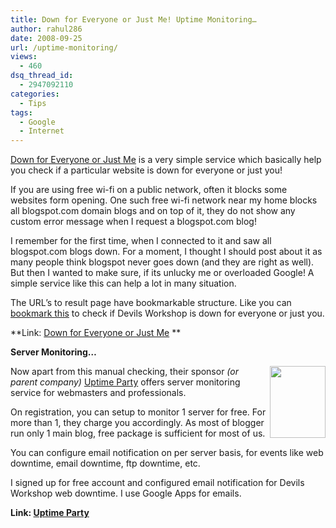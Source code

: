 ```yaml
---
title: Down for Everyone or Just Me! Uptime Monitoring…
author: rahul286
date: 2008-09-25
url: /uptime-monitoring/
views:
  - 460
dsq_thread_id:
  - 2947092110
categories:
  - Tips
tags:
  - Google
  - Internet
---
```

<a href="http://downforeveryoneorjustme.com/" onclick="_gaq.push(['_trackEvent', 'outbound-article', 'http://downforeveryoneorjustme.com/', 'Down for Everyone or Just Me']);" >Down for Everyone or Just Me</a> is a very simple service which basically help you check if a particular website is down for everyone or just you!

If you are using free wi-fi on a public network, often it blocks some websites form opening. One such free wi-fi network near my home blocks all blogspot.com domain blogs and on top of it, they do not show any custom error message when I request a blogspot.com blog!

I remember for the first time, when I connected to it and saw all blogspot.com blogs down. For a moment, I thought I should post about it as many people think blogspot never goes down (and they are right as well). But then I wanted to make sure, if its unlucky me or overloaded Google! A simple service like this can help a lot in many situation.

The URL&#8217;s to result page have bookmarkable structure. Like you can <a href="http://downforeveryoneorjustme.com/devilsworkshop.org" onclick="_gaq.push(['_trackEvent', 'outbound-article', 'http://downforeveryoneorjustme.com/devilsworkshop.org', 'bookmark this']);" >bookmark this</a> to check if Devils Workshop is down for everyone or just you.

**Link: <a href="http://downforeveryoneorjustme.com/" onclick="_gaq.push(['_trackEvent', 'outbound-article', 'http://downforeveryoneorjustme.com/', 'Down for Everyone or Just Me']);" >Down for Everyone or Just Me</a> **

**Server Monitoring&#8230;**

[<img class="linked-to-original wp-image-53828" src="http://cdn.devilsworkshop.org/files/2008/09/uptime-party-really-easy-server-monitoring.jpg" alt="" width="89" height="115" align="right" />][1]Now apart from this manual checking, their sponsor *(or parent company)* <a href="http://uptimeparty.com/" onclick="_gaq.push(['_trackEvent', 'outbound-article', 'http://uptimeparty.com/', 'Uptime Party']);" >Uptime Party</a> offers server monitoring service for webmasters and professionals.

On registration, you can setup to monitor 1 server for free. For more than 1, they charge you accordingly. As most of blogger run only 1 main blog, free package is sufficient for most of us.

You can configure email notification on per server basis, for events like web downtime, email downtime, ftp downtime, etc.

I signed up for free account and configured email notification for Devils Workshop web downtime. I use Google Apps for emails.

**Link: <a href="http://uptimeparty.com/" onclick="_gaq.push(['_trackEvent', 'outbound-article', 'http://uptimeparty.com/', 'Uptime Party']);" >Uptime Party</a>**

 [1]: http://cdn.devilsworkshop.org/files/2008/09/uptime-party-really-easy-server-monitoring1.jpg
